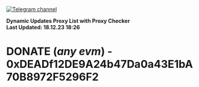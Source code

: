 [![Telegram channel](https://img.shields.io/endpoint?url=https://runkit.io/damiankrawczyk/telegram-badge/branches/master?url=https://t.me/n4z4v0d)](https://t.me/n4z4v0d) 

**Dynamic Updates Proxy List with Proxy Checker**  
**Last Updated: 18.12.23 18:26**

# DONATE (_any evm_) - 0xDEADf12DE9A24b47Da0a43E1bA70B8972F5296F2
